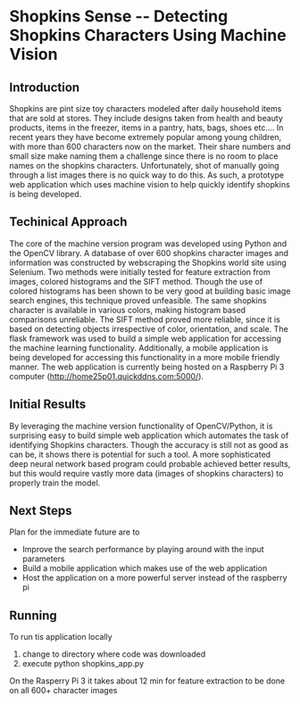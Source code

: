 # Shopkins Sense -- Detecting Shopkins Characters Using Machine Vision

## Introduction
Shopkins are pint size toy characters modeled after daily household items that are sold at stores. They include designs taken from health and beauty products, items in the freezer, items in a pantry, hats, bags, shoes etc.... In recent years they have become extremely popular among young children, with more than 600 characters now on the market.  Their share numbers and small size make naming them a challenge since there is no room to place names on the shopkins characters. Unfortunately, shot of manually going through a list images there is no quick way to do this. As such, a prototype web application which uses machine vision to help quickly identify shopkins is being developed.

## Techinical Approach
The core of the machine version program was developed using Python and the OpenCV library. A database of over 600 shopkins character images and information was constructed by webscraping the Shopkins world site using Selenium. Two methods were initially tested for feature extraction from images, colored histograms and the SIFT method. Though the use of colored histograms has been shown to be very good at building basic image search engines, this technique proved unfeasible. The same shopkins character is available in various colors, making histogram based comparisons unreliable. The SIFT method proved more reliable, since it is based on detecting objects irrespective of color, orientation, and scale. The flask framework was used to build a simple web application for accessing the machine learning functionality. Additionally, a mobile application is being developed for accessing this functionality in a more mobile friendly manner. The web application is currently being hosted on a Raspberry Pi 3 computer (http://home25p01.quickddns.com:5000/).

## Initial Results
By leveraging the machine version functionality of OpenCV/Python, it is surprising easy to build simple web application which automates the task of identifying Shopkins characters. Though the accuracy is still not as good as can be, it shows there is potential for such a tool. A more sophisticated deep neural network based program could probable achieved better results, but this would require vastly more data (images of shopkins characters) to properly train the model. 

## Next Steps
Plan for the immediate future are to
* Improve the search performance by playing around with the input parameters
* Build a mobile application which makes use of the web application
* Host the application on a more powerful server instead of the raspberry pi

## Running
To run tis application locally
1. change to directory where code was downloaded
2. execute python shopkins_app.py

On the Rasperry Pi 3 it takes about 12 min for feature extraction to be done on all 600+ character images
